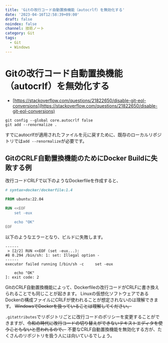 ```yaml
---
title: 'Gitの改行コード自動置換機能（autocrlf）を無効化する'
date: '2023-04-16T12:58:39+09:00'
draft: false
noindex: false
channel: 技術ノート
category: Git
tags:
  - Git
  - Windows
---
```

# Gitの改行コード自動置換機能（autocrlf）を無効化する

- [https://stackoverflow.com/questions/21822650/disable-git-eol-conversions](https://stackoverflow.com/questions/21822650/disable-git-eol-conversions)

```shell
git config --global core.autocrlf false
git add --renormalize .
```

すでにautocrlfが適用されたファイルを元に戻すために、既存のローカルリポジトリでは`add --renormalize`が必要です。

## GitのCRLF自動置換機能のためにDocker Buildに失敗する例

改行コードCRLFで以下のようなDockerfileを作成すると、

```dockerfile
# syntax=docker/dockerfile:1.4

FROM ubuntu:22.04

RUN <<EOF
    set -eux

    echo "OK"
EOF
```

以下のようなエラーとなり、ビルドに失敗します。

```plain
------
 > [2/2] RUN <<EOF (set -eux...):
#8 0.294 /bin/sh: 1: set: Illegal option -
------
executor failed running [/bin/sh -c     set -eux

    echo "OK"
]: exit code: 2
```

GitのCRLF自動置換機能によって、Dockerfileの改行コードがCRLFに書き換えられることでも同じことが起きます。
Linuxの仮想化ソフトウェアであるDockerの構成ファイルにCRLFが使われることが想定されないのは理解できます。
~~WindowsでDockerを扱っていることは理解してください。~~

`.gitattributes`でリポジトリごとに改行コードのポリシーを変更することができますが、~~令和の時代に改行コードの切り替えができないテキストエディタを使うこともないと思われるので、~~ 不要なCRLF自動置換機能を無効化する方が、たくさんのリポジトリを扱う人には向いているでしょう。
